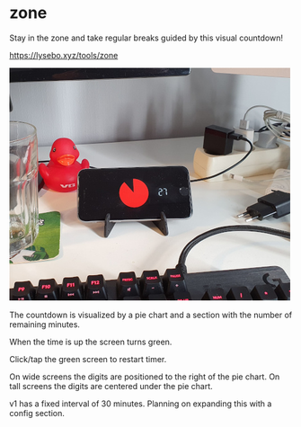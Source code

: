 # zone

Stay in the zone and take regular breaks guided by this visual countdown!

https://lysebo.xyz/tools/zone

![usage](usage.jpg)  

The countdown is visualized by a pie chart and a section with the number of remaining minutes.

When the time is up the screen turns green.

Click/tap the green screen to restart timer.

On wide screens the digits are positioned to the right of the pie chart. On tall screens the digits are centered under the pie chart.

v1 has a fixed interval of 30 minutes. Planning on expanding this with a config section.
